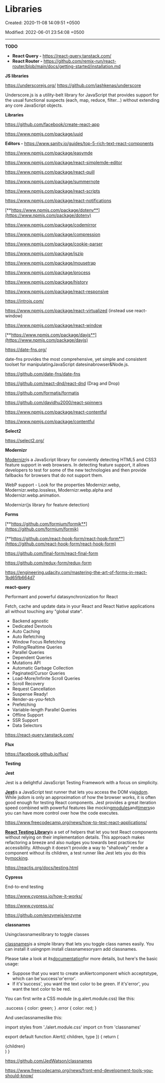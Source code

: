 # Libraries

Created: 2020-11-08 14:09:51 +0500

Modified: 2022-06-01 23:54:08 +0500

---

**TODO**
-   **React Query -** <https://react-query.tanstack.com/>
-   **React Router -** <https://github.com/remix-run/react-router/blob/main/docs/getting-started/installation.md>



**JS libraries**

<https://underscorejs.org/> <https://github.com/jashkenas/underscore>

Underscore.js is a utility-belt library for JavaScript that provides support for the usual functional suspects (each, map, reduce, filter...) without extending any core JavaScript objects.



**Libraries**

<https://github.com/facebook/create-react-app>

<https://www.npmjs.com/package/uuid>



**Editors -** <https://www.sanity.io/guides/top-5-rich-text-react-components>

<https://www.npmjs.com/package/easymde>

<https://www.npmjs.com/package/react-simplemde-editor>

<https://www.npmjs.com/package/react-quill>

<https://www.npmjs.com/package/summernote>



<https://www.npmjs.com/package/react-scripts>

<https://www.npmjs.com/package/react-notifications>

[**https://www.npmjs.com/package/dotenv**](https://www.npmjs.com/package/dotenv)

<https://www.npmjs.com/package/codemirror>

<https://www.npmjs.com/package/compression>

<https://www.npmjs.com/package/cookie-parser>

<https://www.npmjs.com/package/jszip>

<https://www.npmjs.com/package/mousetrap>

<https://www.npmjs.com/package/process>

<https://www.npmjs.com/package/history>

<https://www.npmjs.com/package/react-responsive>

<https://introjs.com/>

<https://www.npmjs.com/package/react-virtualized> (instead use react-window)

<https://www.npmjs.com/package/react-window>



[**https://www.npmjs.com/package/dayjs**](https://www.npmjs.com/package/dayjs)

<https://date-fns.org/>

date-fns provides the most comprehensive, yet simple and consistent toolset for manipulatingJavaScript datesinabrowser&Node.js.

<https://github.com/date-fns/date-fns>



<https://github.com/react-dnd/react-dnd> (Drag and Drop)

<https://github.com/formatjs/formatjs>

<https://github.com/davidhu2000/react-spinners>



<https://www.npmjs.com/package/react-contentful>

<https://www.npmjs.com/package/contentful>



**Select2**

<https://select2.org/>



**Modernizr**

[Modernizr](https://modernizr.com/)is a JavaScript library for conviently detecting HTML5 and CSS3 feature support in web browsers. In detecting feature support, it allows developers to test for some of the new technologies and then provide fallbacks for browsers that do not support them.



WebP support - Look for the properties Modernizr.webp, Modernizr.webp.lossless, Modernizr.webp.alpha and Modernizr.webp.animation.



Modernizr(js library for feature detection)



**Forms**

[**https://github.com/formium/formik**](https://github.com/formium/formik)

[**https://github.com/react-hook-form/react-hook-form**](https://github.com/react-hook-form/react-hook-form)

<https://github.com/final-form/react-final-form>

<https://github.com/redux-form/redux-form>

<https://engineering.udacity.com/mastering-the-art-of-forms-in-react-1bd65fb664d7>



**react-query**

Performant and powerful datasynchronization for React



Fetch, cache and update data in your React and React Native applications all without touching any "global state".
-   Backend agnostic
-   Dedicated Devtools
-   Auto Caching
-   Auto Refetching
-   Window Focus Refetching
-   Polling/Realtime Queries
-   Parallel Queries
-   Dependent Queries
-   Mutations API
-   Automatic Garbage Collection
-   Paginated/Cursor Queries
-   Load-More/Infinite Scroll Queries
-   Scroll Recovery
-   Request Cancellation
-   Suspense Ready!
-   Render-as-you-fetch
-   Prefetching
-   Variable-length Parallel Queries
-   Offline Support
-   SSR Support
-   Data Selectors

<https://react-query.tanstack.com/>



**Flux**

<https://facebook.github.io/flux/>



**Testing**

**Jest**

Jest is a delightful JavaScript Testing Framework with a focus on simplicity.



[**Jest**](https://facebook.github.io/jest/)is a JavaScript test runner that lets you access the DOM via[jsdom](https://reactjs.org/docs/testing-environments.html#mocking-a-rendering-surface). While jsdom is only an approximation of how the browser works, it is often good enough for testing React components. Jest provides a great iteration speed combined with powerful features like mocking[modules](https://reactjs.org/docs/testing-environments.html#mocking-modules)and[timers](https://reactjs.org/docs/testing-environments.html#mocking-timers)so you can have more control over how the code executes.



<https://www.freecodecamp.org/news/how-to-test-react-applications/>



[**React Testing Library**](https://testing-library.com/react)is a set of helpers that let you test React components without relying on their implementation details. This approach makes refactoring a breeze and also nudges you towards best practices for accessibility. Although it doesn't provide a way to "shallowly" render a component without its children, a test runner like Jest lets you do this by[mocking](https://reactjs.org/docs/testing-recipes.html#mocking-modules).



<https://reactjs.org/docs/testing.html>



**Cypress**

End-to-end testing

<https://www.cypress.io/how-it-works/>

<https://www.cypress.io/>



<https://github.com/enzymejs/enzyme>



**classnames**

Usingclassnameslibrary to toggle classes



[classnames](https://github.com/JedWatson/classnames)is a simple library that lets you toggle class names easily. You can install it usingnpm install classnamesoryarn add classnames.



Please take a look at its[documentation](https://github.com/JedWatson/classnames)for more details, but here's the basic usage:
-   Suppose that you want to create anAlertcomponent which acceptstype, which can be'success'or'error'.
-   If it's'success', you want the text color to be green. If it's'error', you want the text color to be red.



You can first write a CSS module (e.g.alert.module.css) like this:

.success {
color: green;
}
.error {
color: red;
}

And useclassnameslike this:

import styles from './alert.module.css'
import cn from 'classnames'

export default function Alert({ children, type }) {
return (
<div
className={cn({
[styles.success]: type === 'success',
[styles.error]: type === 'error'
})}
>
{children}
</div>
)
}



<https://github.com/JedWatson/classnames>



<https://www.freecodecamp.org/news/front-end-development-tools-you-should-know/>
